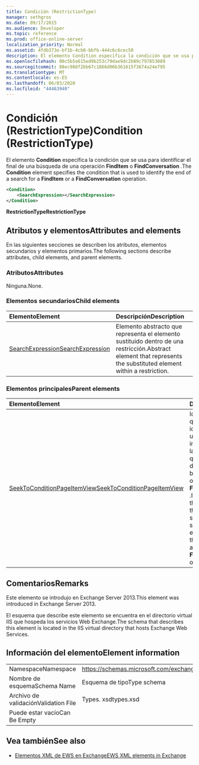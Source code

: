 ```yaml
---
title: Condición (RestrictionType)
manager: sethgros
ms.date: 09/17/2015
ms.audience: Developer
ms.topic: reference
ms.prod: office-online-server
localization_priority: Normal
ms.assetid: 4fdb373e-bf1b-4cb0-bbfb-444c6c6cec50
description: El elemento Condition especifica la condición que se usa para identificar el final de una búsqueda de una operación FindItem o FindConversation.
ms.openlocfilehash: 00c5b5e615ed9b253c79dae9dc2b89c797853089
ms.sourcegitcommit: 88ec988f2bb67c1866d06b361615f3674a24e795
ms.translationtype: MT
ms.contentlocale: es-ES
ms.lasthandoff: 06/03/2020
ms.locfileid: "44463940"
---
```

# <a name="condition-restrictiontype"></a><span data-ttu-id="6bf6c-103">Condición (RestrictionType)</span><span class="sxs-lookup"><span data-stu-id="6bf6c-103">Condition (RestrictionType)</span></span>

<span data-ttu-id="6bf6c-104">El elemento **Condition** especifica la condición que se usa para identificar el final de una búsqueda de una operación **FindItem** o **FindConversation** .</span><span class="sxs-lookup"><span data-stu-id="6bf6c-104">The **Condition** element specifies the condition that is used to identify the end of a search for a **FindItem** or a **FindConversation** operation.</span></span> 
  
```XML
<Condition>
    <SearchExpression></SearchExpression>
</Condition>
```

 <span data-ttu-id="6bf6c-105">**RestrictionType**</span><span class="sxs-lookup"><span data-stu-id="6bf6c-105">**RestrictionType**</span></span>
## <a name="attributes-and-elements"></a><span data-ttu-id="6bf6c-106">Atributos y elementos</span><span class="sxs-lookup"><span data-stu-id="6bf6c-106">Attributes and elements</span></span>

<span data-ttu-id="6bf6c-107">En las siguientes secciones se describen los atributos, elementos secundarios y elementos primarios.</span><span class="sxs-lookup"><span data-stu-id="6bf6c-107">The following sections describe attributes, child elements, and parent elements.</span></span>
  
### <a name="attributes"></a><span data-ttu-id="6bf6c-108">Atributos</span><span class="sxs-lookup"><span data-stu-id="6bf6c-108">Attributes</span></span>

<span data-ttu-id="6bf6c-109">Ninguna.</span><span class="sxs-lookup"><span data-stu-id="6bf6c-109">None.</span></span>
  
### <a name="child-elements"></a><span data-ttu-id="6bf6c-110">Elementos secundarios</span><span class="sxs-lookup"><span data-stu-id="6bf6c-110">Child elements</span></span>

|<span data-ttu-id="6bf6c-111">**Elemento**</span><span class="sxs-lookup"><span data-stu-id="6bf6c-111">**Element**</span></span>|<span data-ttu-id="6bf6c-112">**Descripción**</span><span class="sxs-lookup"><span data-stu-id="6bf6c-112">**Description**</span></span>|
|:-----|:-----|
|[<span data-ttu-id="6bf6c-113">SearchExpression</span><span class="sxs-lookup"><span data-stu-id="6bf6c-113">SearchExpression</span></span>](searchexpression.md) <br/> |<span data-ttu-id="6bf6c-114">Elemento abstracto que representa el elemento sustituido dentro de una restricción.</span><span class="sxs-lookup"><span data-stu-id="6bf6c-114">Abstract element that represents the substituted element within a restriction.</span></span>  <br/> |
   
### <a name="parent-elements"></a><span data-ttu-id="6bf6c-115">Elementos principales</span><span class="sxs-lookup"><span data-stu-id="6bf6c-115">Parent elements</span></span>

|<span data-ttu-id="6bf6c-116">**Elemento**</span><span class="sxs-lookup"><span data-stu-id="6bf6c-116">**Element**</span></span>|<span data-ttu-id="6bf6c-117">**Descripción**</span><span class="sxs-lookup"><span data-stu-id="6bf6c-117">**Description**</span></span>|
|:-----|:-----|
|[<span data-ttu-id="6bf6c-118">SeekToConditionPageItemView</span><span class="sxs-lookup"><span data-stu-id="6bf6c-118">SeekToConditionPageItemView</span></span>](seektoconditionpageitemview.md) <br/> |<span data-ttu-id="6bf6c-119">Identifica la condición que se usa para identificar el final de una búsqueda, el índice inicial de una búsqueda, las entradas máximas que se devolverán y las direcciones de búsqueda de una operación **FindItem** o **FindConversation** .</span><span class="sxs-lookup"><span data-stu-id="6bf6c-119">Identifies the condition that is used to identify the end of a search, the starting index of a search, the maximum entries to return, and the search directions for a **FindItem** or a **FindConversation** operation.</span></span>  <br/> |
   
## <a name="remarks"></a><span data-ttu-id="6bf6c-120">Comentarios</span><span class="sxs-lookup"><span data-stu-id="6bf6c-120">Remarks</span></span>

<span data-ttu-id="6bf6c-121">Este elemento se introdujo en Exchange Server 2013.</span><span class="sxs-lookup"><span data-stu-id="6bf6c-121">This element was introduced in Exchange Server 2013.</span></span>
  
<span data-ttu-id="6bf6c-122">El esquema que describe este elemento se encuentra en el directorio virtual IIS que hospeda los servicios Web Exchange.</span><span class="sxs-lookup"><span data-stu-id="6bf6c-122">The schema that describes this element is located in the IIS virtual directory that hosts Exchange Web Services.</span></span>
  
## <a name="element-information"></a><span data-ttu-id="6bf6c-123">Información del elemento</span><span class="sxs-lookup"><span data-stu-id="6bf6c-123">Element information</span></span>

|||
|:-----|:-----|
|<span data-ttu-id="6bf6c-124">Namespace</span><span class="sxs-lookup"><span data-stu-id="6bf6c-124">Namespace</span></span>  <br/> |https://schemas.microsoft.com/exchange/services/2006/types  <br/> |
|<span data-ttu-id="6bf6c-125">Nombre de esquema</span><span class="sxs-lookup"><span data-stu-id="6bf6c-125">Schema Name</span></span>  <br/> |<span data-ttu-id="6bf6c-126">Esquema de tipo</span><span class="sxs-lookup"><span data-stu-id="6bf6c-126">Type schema</span></span>  <br/> |
|<span data-ttu-id="6bf6c-127">Archivo de validación</span><span class="sxs-lookup"><span data-stu-id="6bf6c-127">Validation File</span></span>  <br/> |<span data-ttu-id="6bf6c-128">Types. xsd</span><span class="sxs-lookup"><span data-stu-id="6bf6c-128">types.xsd</span></span>  <br/> |
|<span data-ttu-id="6bf6c-129">Puede estar vacío</span><span class="sxs-lookup"><span data-stu-id="6bf6c-129">Can Be Empty</span></span>  <br/> ||
   
## <a name="see-also"></a><span data-ttu-id="6bf6c-130">Vea también</span><span class="sxs-lookup"><span data-stu-id="6bf6c-130">See also</span></span>



- [<span data-ttu-id="6bf6c-131">Elementos XML de EWS en Exchange</span><span class="sxs-lookup"><span data-stu-id="6bf6c-131">EWS XML elements in Exchange</span></span>](ews-xml-elements-in-exchange.md)


